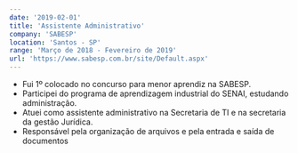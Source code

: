 ```yaml
---
date: '2019-02-01'
title: 'Assistente Administrativo'
company: 'SABESP'
location: 'Santos - SP'
range: 'Março de 2018 - Fevereiro de 2019'
url: 'https://www.sabesp.com.br/site/Default.aspx'
---
```


- Fui 1º colocado no concurso para menor aprendiz na SABESP.
- Participei do programa de aprendizagem industrial do SENAI, estudando administração.
- Atuei como assistente administrativo na Secretaria de TI e na secretaria da gestão Jurídica.
- Responsável pela organização de arquivos e pela entrada e saída de documentos
